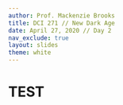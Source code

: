 ```yaml
---
author: Prof. Mackenzie Brooks
title: DCI 271 // New Dark Age
date: April 27, 2020 // Day 2
nav_exclude: true
layout: slides
theme: white
---
```


# TEST